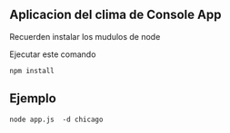 ## Aplicacion del clima de Console App
Recuerden instalar los mudulos de node

Ejecutar este comando

```
npm install

```
## Ejemplo 
```
node app.js  -d chicago

```